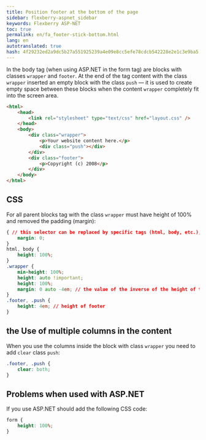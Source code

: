 ```yaml
--- 
title: Position footer at the bottom of the page 
sidebar: flexberry-aspnet_sidebar 
keywords: Flexberry ASP-NET 
toc: true 
permalink: en/fa_footer-stick-bottom.html 
lang: en 
autotranslated: true 
hash: 4f29232ed2a9dc5b27a551925239a4e09e8cc5efe78cdcb542228e2e1c3e9ba5 
--- 
```


In the body tag (when using ASP.NET in the form tag) are blocks with classes `wrapper` and `footer`. At the end of the tag content with the class `wrapper` inserted an empty block with the class `push` — it is used to create empty space between these blocks when the content `wrapper` completely fit into the screen area. 

```html
<html>
    <head>
        <link rel="stylesheet" type="text/css" href="layout.css" />
    </head>
    <body>
        <div class="wrapper">
            <p>Your website content here.</p>
            <div class="push"></div>
        </div>
        <div class="footer">
            <p>Copyright (c) 2008</p>
        </div>
    </body>
</html>
``` 

## CSS 

For all parent blocks tag with the class `wrapper` must have height of 100% and removed the padding (margin): 

```css
{ // this selector can be replaced by specific tags (html, body, etc.), if its properties of breaking the display of other elements 
    margin: 0; 
}
html, body {
    height: 100%;
}
.wrapper {
    min-height: 100%;
    height: auto !important;
    height: 100%;
    margin: 0 auto -4em; // the value of the inverse of the height of the footer 
}
.footer, .push {
    height: 4em; // height of footer 
}
``` 

## the Use of multiple columns in the content 

When you use the columns inside the block with class `wrapper` you need to add `clear` class `push`: 

```css
.footer, .push {
    clear: both;
}
``` 

## Problems when used with ASP.NET 

If you use ASP.NET should add the following CSS code: 

```css
form {
    height: 100%;
}
``` 




